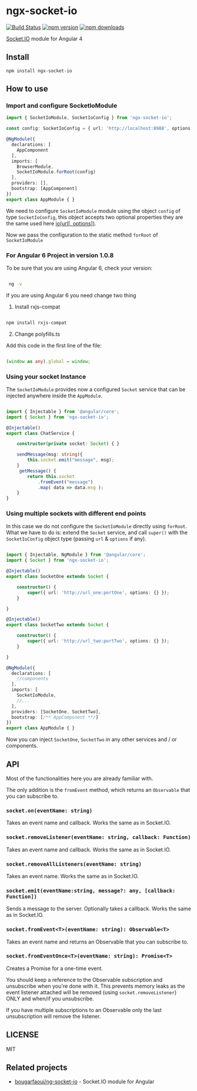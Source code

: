 # ngx-socket-io
[![Build Status](https://travis-ci.org/rodgc/ngx-socket-io.svg?branch=master)](https://travis-ci.org/rodgc/ngx-socket-io)
[![npm version](https://badge.fury.io/js/ngx-socket-io.svg)](https://badge.fury.io/js/ngx-socket-io)
[![npm downloads](https://img.shields.io/badge/Downloads-132%2Fmonth-brightgreen.svg)](https://github.com/rodgc/ngx-socket-io)

[Socket.IO](http://socket.io/) module for Angular 4

## Install
``` npm install ngx-socket-io ```

## How to use

### Import and configure SocketIoModule

```ts
import { SocketIoModule, SocketIoConfig } from 'ngx-socket-io';

const config: SocketIoConfig = { url: 'http://localhost:8988', options: {} };

@NgModule({
  declarations: [
    AppComponent
  ],
  imports: [
    BrowserModule,
    SocketIoModule.forRoot(config) 
  ],
  providers: [],
  bootstrap: [AppComponent]
})
export class AppModule { }
```

We need to configure ```SocketIoModule``` module using the object ```config``` of type ```SocketIoConfig```, this object accepts two optional properties they are the same used here [io(url[, options])](https://github.com/socketio/socket.io-client/blob/master/docs/API.md#iourl-options).

Now we pass the configuration to the static method ```forRoot``` of ```SocketIoModule```


### For Angular 6 Project in version 1.0.8

 To be sure that you are using Angular 6, check your version:

```bash

 ng -v

```

If you are using Angular 6 you need change two thing

1. Install rxjs-compat

```bash

npm install rxjs-compat

```

2. Change polyfills.ts

Add this code in the first line of the file:

```ts

(window as any).global = window;

```

### Using your socket Instance

The ```SocketIoModule``` provides now a configured ```Socket``` service that can be injected anywhere inside the ```AppModule```.

```typescript

import { Injectable } from '@angular/core';
import { Socket } from 'ngx-socket-io';

@Injectable()
export class ChatService {

    constructor(private socket: Socket) { }

    sendMessage(msg: string){
        this.socket.emit("message", msg);
    }
     getMessage() {
        return this.socket
            .fromEvent("message")
            .map( data => data.msg );
    }
}

```

### Using multiple sockets with different end points

In this case we do not configure the ```SocketIoModule``` directly using ```forRoot```. What we have to do is: extend the ```Socket``` service, and call ```super()``` with the ```SocketIoConfig``` object type (passing ```url``` & ```options``` if any).

```typescript

import { Injectable, NgModule } from '@angular/core';
import { Socket } from 'ngx-socket-io';

@Injectable()
export class SocketOne extends Socket {

    constructor() {
        super({ url: 'http://url_one:portOne', options: {} });
    }

}

@Injectable()
export class SocketTwo extends Socket {

    constructor() {
        super({ url: 'http://url_two:portTwo', options: {} });
    }

}

@NgModule({
  declarations: [
    //components
  ],
  imports: [
    SocketIoModule,
    //...
  ],
  providers: [SocketOne, SocketTwo],
  bootstrap: [/** AppComponent **/]
})
export class AppModule { }

```

Now you can inject ```SocketOne```, ```SocketTwo``` in any other services and / or components.


## API

Most of the functionalities here you are already familiar with.

The only addition is the ```fromEvent``` method, which returns an ```Observable``` that you can subscribe to.

### `socket.on(eventName: string)`

Takes an event name and callback.
Works the same as in Socket.IO.

### `socket.removeListener(eventName: string, callback: Function)`

Takes an event name and callback.
Works the same as in Socket.IO.

### `socket.removeAllListeners(eventName: string)`

Takes an event name.
Works the same as in Socket.IO.

### `socket.emit(eventName:string, message?: any, [callback: Function])`

Sends a message to the server.
Optionally takes a callback.
Works the same as in Socket.IO.

### `socket.fromEvent<T>(eventName: string): Observable<T>`

Takes an event name and returns an Observable that you can subscribe to.

### `socket.fromEventOnce<T>(eventName: string): Promise<T>`

Creates a Promise for a one-time event.

You should keep a reference to the Observable subscription and unsubscribe when you're done with it.
This prevents memory leaks as the event listener attached will be removed (using ```socket.removeListener```) ONLY and when/if you unsubscribe.

If you have multiple subscriptions to an Observable only the last unsubscription will remove the listener.


## LICENSE

MIT

Related projects
----------------

- [bougarfaoui/ng-socket-io](https://github.com/bougarfaoui/ng-socket-io) - Socket.IO module for Angular